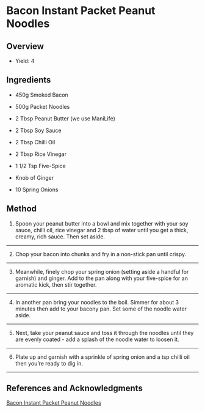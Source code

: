 # Bacon Instant Packet Peanut Noodles

## Overview

- Yield: 4

## Ingredients

- 450g Smoked Bacon

- 500g Packet Noodles

- 2 Tbsp Peanut Butter (we use ManiLife)

- 2 Tbsp Soy Sauce

- 2 Tbsp Chilli Oil

- 2 Tbsp Rice Vinegar

- 1 1/2 Tsp Five-Spice

- Knob of Ginger

- 10 Spring Onions

## Method

1. Spoon your peanut butter into a bowl and mix together with your soy sauce, chilli oil, rice vinegar and 2 tbsp of water until you get a thick, creamy, rich sauce. Then set aside.
---

2. Chop your bacon into chunks and fry in a non-stick pan until crispy.
---

3. Meanwhile, finely chop your spring onion (setting aside a handful for garnish) and ginger. Add to the pan along with your five-spice for an aromatic kick, then stir together.
---

4. In another pan bring your noodles to the boil. Simmer for about 3 minutes then add to your bacony pan. Set some of the noodle water aside.
---

5. Next, take your peanut sauce and toss it through the noodles until they are evenly coated - add a splash of the noodle water to loosen it.
---

6. Plate up and garnish with a sprinkle of spring onion and a tsp chilli oil then you’re ready to dig in.
---

## References and Acknowledgments

[Bacon Instant Packet Peanut Noodles](https://old.reddit.com/r/GifRecipes/comments/g0ntd1/bacon_instant_packet_noodles/fnaml9p/)
